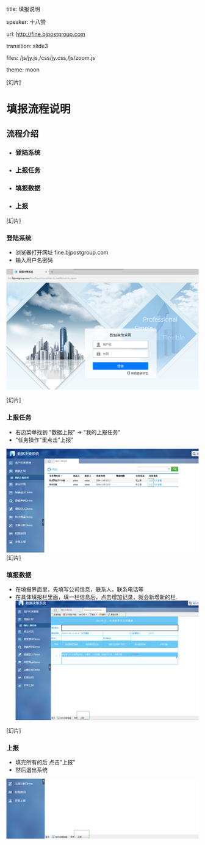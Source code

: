 title: 填报说明

speaker: 十八赞

url: http://fine.bjpostgroup.com

transition: slide3

files: /js/jy.js,/css/jy.css,/js/zoom.js

theme: moon

[幻片]
# 填报流程说明
## 流程介绍
- ### 登陆系统
- ### 上报任务
- ### 填报数据
- ### 上报

[幻片]
### 登陆系统
- 浏览器打开网址 fine.bjpostgroup.com
- 输入用户名密码

![](/img/finelogin.png)

[幻片]
### 上报任务
-  右边菜单找到 "数据上报" -> "我的上报任务"
-  "任务操作"里点击"上报"

![](/img/fineup.png)
[幻片]
### 填报数据
- 在填报界面里，先填写公司信息，联系人，联系电话等
- 在具体填报栏里面，填一栏信息后，点击增加记录，就会新增新的栏.
![](/img/finewrite.png)

[幻片]
### 上报
- 填完所有的后 点击"上报"
- 然后退出系统

![](/img/finish.png)
